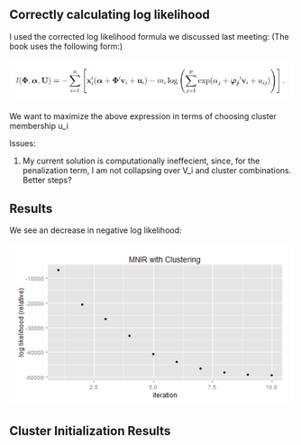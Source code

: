 
Correctly calculating log likelihood
----------

I used the corrected log likelihood formula we discussed last meeting:
(The book uses the following form:)

![log likelihood](./loglik.JPG)

We want to maximize the above expression in terms of choosing cluster membership u_i

Issues: 

1. My current solution is computationally ineffecient, since, for the penalization term, I am not collapsing over V_i and cluster combinations. Better steps?


Results
---------
We see an decrease in negative log likelihood:

![Likelihood Iteration](./algorithm.png)



Cluster Initialization Results
------------


